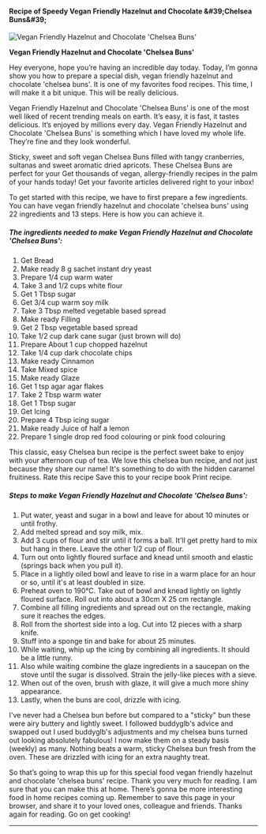             

#### Recipe of Speedy Vegan Friendly Hazelnut and Chocolate &amp;#39;Chelsea Buns&amp;#39;

![Vegan Friendly Hazelnut and Chocolate 'Chelsea Buns'](https://img-global.cpcdn.com/recipes/7b953d82393af698/751x532cq70/vegan-friendly-hazelnut-and-chocolate-chelsea-buns-recipe-main-photo.jpg)

**Vegan Friendly Hazelnut and Chocolate 'Chelsea Buns'**

Hey everyone, hope you’re having an incredible day today. Today, I’m gonna show you how to prepare a special dish, vegan friendly hazelnut and chocolate 'chelsea buns'. It is one of my favorites food recipes. This time, I will make it a bit unique. This will be really delicious.

Vegan Friendly Hazelnut and Chocolate 'Chelsea Buns' is one of the most well liked of recent trending meals on earth. It’s easy, it is fast, it tastes delicious. It’s enjoyed by millions every day. Vegan Friendly Hazelnut and Chocolate 'Chelsea Buns' is something which I have loved my whole life. They’re fine and they look wonderful.

Sticky, sweet and soft vegan Chelsea Buns filled with tangy cranberries, sultanas and sweet aromatic dried apricots. These Chelsea Buns are perfect for your Get thousands of vegan, allergy-friendly recipes in the palm of your hands today! Get your favorite articles delivered right to your inbox!

To get started with this recipe, we have to first prepare a few ingredients. You can have vegan friendly hazelnut and chocolate 'chelsea buns' using 22 ingredients and 13 steps. Here is how you can achieve it.

##### The ingredients needed to make Vegan Friendly Hazelnut and Chocolate 'Chelsea Buns':

1.  Get Bread
2.  Make ready 8 g sachet instant dry yeast
3.  Prepare 1/4 cup warm water
4.  Take 3 and 1/2 cups white flour
5.  Get 1 Tbsp sugar
6.  Get 3/4 cup warm soy milk
7.  Take 3 Tbsp melted vegetable based spread
8.  Make ready Filling
9.  Get 2 Tbsp vegetable based spread
10.  Take 1/2 cup dark cane sugar (just brown will do)
11.  Prepare About 1 cup chopped hazelnut
12.  Take 1/4 cup dark chocolate chips
13.  Make ready Cinnamon
14.  Take Mixed spice
15.  Make ready Glaze
16.  Get 1 tsp agar agar flakes
17.  Take 2 Tbsp warm water
18.  Get 1 Tbsp sugar
19.  Get Icing
20.  Prepare 4 Tbsp icing sugar
21.  Make ready Juice of half a lemon
22.  Prepare 1 single drop red food colouring or pink food colouring

This classic, easy Chelsea bun recipe is the perfect sweet bake to enjoy with your afternoon cup of tea. We love this chelsea bun recipe, and not just because they share our name! It's something to do with the hidden caramel fruitiness. Rate this recipe Save this to your recipe book Print recipe.

##### Steps to make Vegan Friendly Hazelnut and Chocolate 'Chelsea Buns':

1.  Put water, yeast and sugar in a bowl and leave for about 10 minutes or until frothy.
2.  Add melted spread and soy milk, mix.
3.  Add 3 cups of flour and stir until it forms a ball. It'll get pretty hard to mix but hang in there. Leave the other 1/2 cup of flour.
4.  Turn out onto lightly floured surface and knead until smooth and elastic (springs back when you pull it).
5.  Place in a lightly oiled bowl and leave to rise in a warm place for an hour or so, until it's at least doubled in size.
6.  Preheat oven to 190°C. Take out of bowl and knead lightly on lightly floured surface. Roll out into about a 30cm X 25 cm rectangle.
7.  Combine all filling ingredients and spread out on the rectangle, making sure it reaches the edges.
8.  Roll from the shortest side into a log. Cut into 12 pieces with a sharp knife.
9.  Stuff into a sponge tin and bake for about 25 minutes.
10.  While waiting, whip up the icing by combining all ingredients. It should be a little runny.
11.  Also while waiting combine the glaze ingredients in a saucepan on the stove until the sugar is dissolved. Strain the jelly-like pieces with a sieve.
12.  When out of the oven, brush with glaze, it will give a much more shiny appearance.
13.  Lastly, when the buns are cool, drizzle with icing.

I've never had a Chelsea bun before but compared to a "sticky" bun these were airy buttery and lightly sweet. I followed buddyglb's advice and swapped out I used buddyglb's adjustments and my chelsea buns turned out looking absolutely fabulous! I now make them on a steady basis (weekly) as many. Nothing beats a warm, sticky Chelsea bun fresh from the oven. These are drizzled with icing for an extra naughty treat.

So that’s going to wrap this up for this special food vegan friendly hazelnut and chocolate 'chelsea buns' recipe. Thank you very much for reading. I am sure that you can make this at home. There’s gonna be more interesting food in home recipes coming up. Remember to save this page in your browser, and share it to your loved ones, colleague and friends. Thanks again for reading. Go on get cooking!

* * *